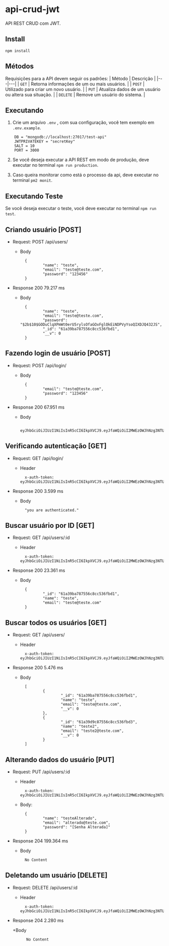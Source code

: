 # api-crud-jwt

API REST CRUD com JWT.

## Install

`npm install`

## Métodos
Requisições para a API devem seguir os padrões:
| Método | Descrição |
|---|---|
| `GET` | Retorna informações de um ou mais usuários. |
| `POST` | Utilizado para criar um novo usuário. |
| `PUT` | Atualiza dados de um usuário ou altera sua situação. |
| `DELETE` | Remove um usuário do sistema. |

## Executando

1. Crie um arquivo `.env` , com sua configuração, você tem exemplo em `.env.example`.

```.env
    DB = "mongodb://localhost:27017/test-api"
    JWTPRIVATEKEY = "secretKey"
    SALT = 10
    PORT = 3000
```

2. Se você deseja executar a API REST em modo de produção, deve executar no terminal `npm run production`.

3. Caso queira monitorar como está o processo da api, deve executar no terminal `pm2 monit`.

## Executando Teste

Se você deseja executar o teste, você deve executar no terminal `npm run test`.

## Criando usuário [POST]

+ Request: POST /api/users/

    + Body

            {
                    "name": "teste",
                    "email": "teste@teste.com",
                    "password": "123456"
            }

+ Response 200 79.217 ms

    + Body

            {
                    "name": "teste",
                    "email": "teste@teste.com",
                    "password": "$2b$10$GODuClqXPmWt0erU5rylsOfaGOxFglOkEiNDPVyYsoQIXDJQ432JS",
                    "_id": "61a39ba787556c8cc536fbd1",
                    "__v": 0
            }

## Fazendo login de usuário [POST]

+ Request: POST /api/login/

    + Body

            {
                    "email": "teste@teste.com",
                    "password": "123456"
            }

+ Response 200 67.951 ms
    + Body

            eyJhbGciOiJIUzI1NiIsInR5cCI6IkpXVCJ9.eyJfaWQiOiI2MWEzOWJhNzg3NTU2YzhjYzUzNmZiZDEiLCJpYXQiOjE2MzgxMTI2ODh9.n0BwoNhy5FMXifvTC7xrUODDM_tuHc5owc8OoKh_5D4

## Verificando autenticação [GET]

+ Request: GET /api/login/ 
    
    + Header

            x-auth-token: eyJhbGciOiJIUzI1NiIsInR5cCI6IkpXVCJ9.eyJfaWQiOiI2MWEzOWJhNzg3NTU2YzhjYzUzNmZiZDEiLCJpYXQiOjE2MzgxMTI2ODh9.n0BwoNhy5FMXifvTC7xrUODDM_tuHc5owc8OoKh_5D4

+ Response 200 3.599 ms

    + Body

            "you are authenticated."

## Buscar usuário por ID [GET]

+ Request: GET /api/users/:id
    
    + Header

            x-auth-token: eyJhbGciOiJIUzI1NiIsInR5cCI6IkpXVCJ9.eyJfaWQiOiI2MWEzOWJhNzg3NTU2YzhjYzUzNmZiZDEiLCJpYXQiOjE2MzgxMTI2ODh9.n0BwoNhy5FMXifvTC7xrUODDM_tuHc5owc8OoKh_5D4

+ Response 200 23.361 ms

    + Body

            {
                    "_id": "61a39ba787556c8cc536fbd1",
                    "name": "teste",
                    "email": "teste@teste.com"
            }

## Buscar todos os usuários [GET]

+ Request: GET /api/users/
  
    + Header

            x-auth-token: eyJhbGciOiJIUzI1NiIsInR5cCI6IkpXVCJ9.eyJfaWQiOiI2MWEzOWJhNzg3NTU2YzhjYzUzNmZiZDEiLCJpYXQiOjE2MzgxMTI2ODh9.n0BwoNhy5FMXifvTC7xrUODDM_tuHc5owc8OoKh_5D4

+ Response 200 5.476 ms

    + Body

            [
                    {
                            "_id": "61a39ba787556c8cc536fbd1",
                            "name": "teste",
                            "email": "teste@teste.com",
                            "__v": 0
                    },
                    {
                            "_id": "61a39d9c87556c8cc536fbd3",
                            "name": "teste2",
                            "email": "teste2@teste.com",
                            "__v": 0
                    }
            ]

## Alterando dados do usuário [PUT]

+ Request: PUT /api/users/:id
    
    + Header

            x-auth-token: eyJhbGciOiJIUzI1NiIsInR5cCI6IkpXVCJ9.eyJfaWQiOiI2MWEzOWJhNzg3NTU2YzhjYzUzNmZiZDEiLCJpYXQiOjE2MzgxMTI2ODh9.n0BwoNhy5FMXifvTC7xrUODDM_tuHc5owc8OoKh_5D4

    + Body:

            {
                    "name": "testeAlterado",
                    "email": "alterado@teste.com",
                    "password": "[Senha Alterada]"
            }

+ Response 204 199.364 ms

    + Body

            No Content

## Deletando um usuário [DELETE]

+ Request: DELETE /api/users/:id 
    
    + Header

            x-auth-token: eyJhbGciOiJIUzI1NiIsInR5cCI6IkpXVCJ9.eyJfaWQiOiI2MWEzOWJhNzg3NTU2YzhjYzUzNmZiZDEiLCJpYXQiOjE2MzgxMTI2ODh9.n0BwoNhy5FMXifvTC7xrUODDM_tuHc5owc8OoKh_5D4

+ Response 204 2.280 ms

    +Body

            No Content



